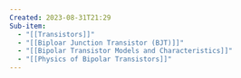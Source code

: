 ```yaml
---
Created: 2023-08-31T21:29
Sub-item:
  - "[[Transistors]]"
  - "[[Biploar Junction Transistor (BJT)]]"
  - "[[Bipolar Transistor Models and Characteristics]]"
  - "[[Physics of Bipolar Transistors]]"
---
```

